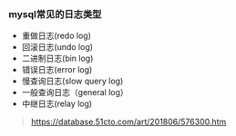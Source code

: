 ### mysql常见的日志类型

* 重做日志(redo log)
* 回滚日志(undo log)
* 二进制日志(bin log)
* 错误日志(error log)
* 慢查询日志(slow query log)
* 一般查询日志（general log）
* 中继日志(relay log)

> https://database.51cto.com/art/201806/576300.htm

